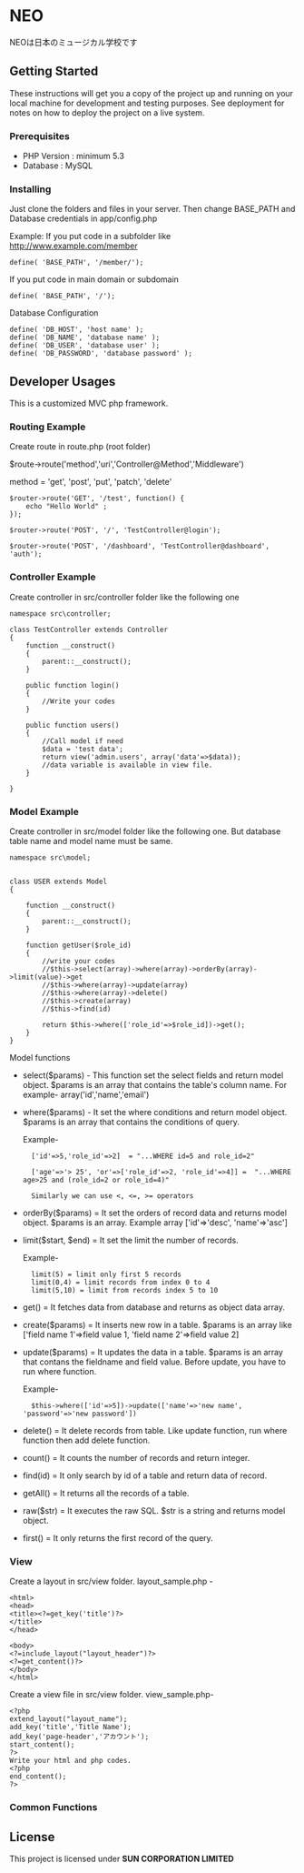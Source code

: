 # NEO

NEOは日本のミュージカル学校です

## Getting Started

These instructions will get you a copy of the project up and running on your local machine for development and testing purposes. See deployment for notes on how to deploy the project on a live system.

### Prerequisites

* PHP Version : minimum 5.3
* Database : MySQL


### Installing

Just clone the folders and files in your server. 
Then change BASE_PATH and Database credentials in app/config.php

Example:
If you put code in a subfolder like http://www.example.com/member
```
define( 'BASE_PATH', '/member/');
```
If you put code in main domain or subdomain
```
define( 'BASE_PATH', '/');
```

Database Configuration
```
define( 'DB_HOST', 'host name' );
define( 'DB_NAME', 'database name' );
define( 'DB_USER', 'database user' );
define( 'DB_PASSWORD', 'database password' );
```



## Developer Usages
This is a customized MVC php framework.

### Routing Example
Create route in route.php (root folder)

$route->route('method','uri','Controller@Method','Middleware')

method = 'get', 'post', 'put', 'patch', 'delete'

```
$router->route('GET', '/test', function() {
    echo "Hello World" ;
});

$router->route('POST', '/', 'TestController@login');

$router->route('POST', '/dashboard', 'TestController@dashboard', 'auth');
```

### Controller Example
Create controller in src/controller folder like the following one
```
namespace src\controller;

class TestController extends Controller
{
    function __construct()
    {
        parent::__construct();
    }
	
	public function login()
	{
		//Write your codes
	}
	
	public function users()
	{
		//Call model if need
		$data = 'test data';
		return view('admin.users', array('data'=>$data)); 
		//data variable is available in view file.
	}
	
}
```
### Model Example
Create controller in src/model folder like the following one. But database table name and model name must be same.

```
namespace src\model;


class USER extends Model
{

    function __construct()
    {
        parent::__construct();
    }

	function getUser($role_id)
	{
		//write your codes
		//$this->select(array)->where(array)->orderBy(array)->limit(value)->get
		//$this->where(array)->update(array)
		//$this->where(array)->delete()
		//$this->create(array)
		//$this->find(id)
		
		return $this->where(['role_id'=>$role_id])->get();
	}
}
```
Model functions
* select($params) - This function set the select fields and return model object. $params is an array that contains the table's column name. For example- array('id','name','email')
* where($params) - It set the where conditions and return model object. $params is an array that contains the conditions of query.

	Example-

		['id'=>5,'role_id'=>2]  = "...WHERE id=5 and role_id=2"

		['age'=>'> 25', 'or'=>['role_id'=>2, 'role_id'=>4]] =  "...WHERE age>25 and (role_id=2 or role_id=4)"

		Similarly we can use <, <=, >= operators
		
* orderBy($params) = It set the orders of record data and returns model object. $params is an array. Example array ['id'=>'desc', 'name'=>'asc']
* limit($start, $end) = It set the limit the number of records.

	Example-
	
		limit(5) = limit only first 5 records
		limit(0,4) = limit records from index 0 to 4
		limit(5,10) = limit from records index 5 to 10
		
* get() = It fetches data from database and returns as object data array.
* create($params) = It inserts new row in a table. $params is an array like ['field name 1'=>field value 1, 'field name 2'=>field value 2]
* update($params) = It updates the data in a table. $params is an array that contans the fieldname and field value. Before update, you have to run where function.

	Example-
	
		$this->where(['id'=>5])->update(['name'=>'new name', 'password'=>'new password'])
		
* delete() = It delete records from table. Like update function, run where function then add delete function.
* count() = It counts the number of records and return integer.
* find(id) = It only search by id of a table and return data of record.
* getAll() = It returns all the records of a table.
* raw($str) = It executes the raw SQL. $str is a string and returns model object.
* first() = It only returns the first record of the query.


### View
Create a layout in src/view folder. layout_sample.php -
```
<html>
<head>
<title><?=get_key('title')?>
</title>
</head>

<body>
<?=include_layout("layout_header")?>
<?=get_content()?>
</body>
</html>
```
Create a view file in src/view folder. view_sample.php-
```
<?php
extend_layout("layout_name");
add_key('title','Title Name');
add_key('page-header','アカウント');
start_content();
?>
Write your html and php codes.
<?php
end_content();
?>
```

### Common Functions




## License

This project is licensed under **SUN CORPORATION LIMITED**

